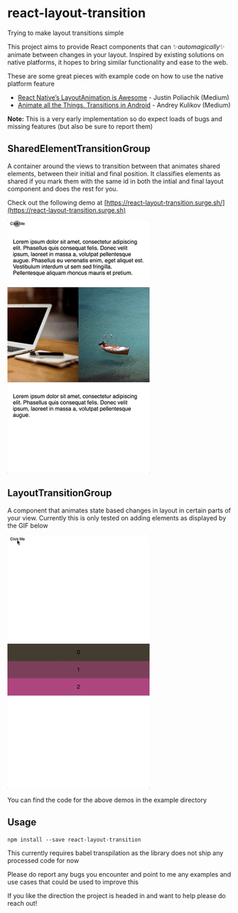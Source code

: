 # react-layout-transition
Trying to make layout transitions simple

This project aims to provide React components that can :sparkles:_automagically_:sparkles: animate between changes in your layout.
Inspired by existing solutions on native platforms, it hopes to bring similar functionality and ease to the web.

These are some great pieces with example code on how to use the native platform feature
- [React Native’s LayoutAnimation is Awesome](https://medium.com/@Jpoliachik/react-native-s-layoutanimation-is-awesome-4a4d317afd3e) - Justin Poliachik (Medium)
- [Animate all the Things. Transitions in Android](https://medium.com/@andkulikov/animate-all-the-things-transitions-in-android-914af5477d50) - Andrey Kulikov (Medium)

**Note:** This is a very early implementation so do expect loads of bugs and missing features (but also be sure to report them)

## SharedElementTransitionGroup

A container around the views to transition between that animates shared elements, between their initial and final position.
It classifies elements as shared if you mark them with the same id in both the intial and final layout component and does the rest for you.

Check out the following demo at [https://react-layout-transition.surge.sh/](https://react-layout-transition.surge.sh)

![SharedElementDemo](assets/demoGifs/sharedElementDemo.gif)

## LayoutTransitionGroup

A component that animates state based changes in layout in certain parts of your view.
Currently this is only tested on adding elements as displayed by the GIF below

![LayoutTransitionDemo](assets/demoGifs/layoutTransitionDemo.gif)

You can find the code for the above demos in the example directory

## Usage

`npm install --save react-layout-transition`

This currently requires babel transpilation as the library does not ship any processed code for now

Please do report any bugs you encounter and point to me any examples and use cases that could be used to improve this

If you like the direction the project is headed in and want to help please do reach out!
